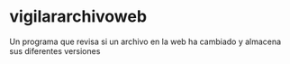vigilararchivoweb
=================

Un programa que revisa si un archivo en la web ha cambiado y almacena sus diferentes versiones
